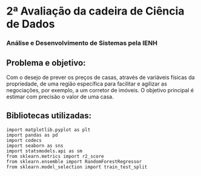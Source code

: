 # 2ª Avaliação da cadeira de Ciência de Dados
### Análise e Desenvolvimento de Sistemas pela IENH

## Problema e objetivo:
Com o desejo de prever os preços de casas, através de variáveis físicas da propriedade, de uma região específica para facilitar e agilizar as negociações, por exemplo, a um corretor de imóveis. O objetivo principal é estimar com precisão o valor de uma casa.

## Bibliotecas utilizadas:
```
import matplotlib.pyplot as plt
import pandas as pd
import codecs
import seaborn as sns
import statsmodels.api as sm
from sklearn.metrics import r2_score
from sklearn.ensemble import RandomForestRegressor
from sklearn.model_selection import train_test_split
```
